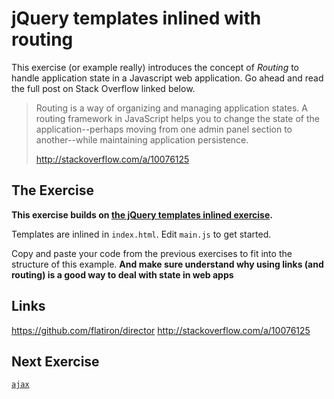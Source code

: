 # jQuery templates inlined with routing

This exercise (or example really) introduces the concept of _Routing_ to
handle application state in a Javascript web application. Go ahead and read the
full post on Stack Overflow linked below.

> Routing is a way of organizing and managing application states. A routing
> framework in JavaScript helps you to change the state of the
> application--perhaps moving from one admin panel section to another--while
> maintaining application persistence.
>
> http://stackoverflow.com/a/10076125

## The Exercise

**This exercise builds on
[the jQuery templates inlined exercise](../jquery-templates-inlined).**

Templates are inlined in `index.html`. Edit `main.js` to get started.

Copy and paste your code from the previous exercises to fit into the structure
of this example. **And make sure understand why using links (and routing) is a
good way to deal with state in web apps**

## Links

https://github.com/flatiron/director
http://stackoverflow.com/a/10076125

## Next Exercise

[`ajax`](../ajax)
